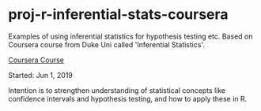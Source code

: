 # proj-r-inferential-stats-coursera
Examples of using inferential statistics for hypothesis testing etc. Based on Coursera course from Duke Uni called 'Inferential Statistics'.

[Coursera Course](https://www.coursera.org/learn/inferential-statistics-intro/home/welcome)

Started: Jun 1, 2019

Intention is to strengthen understanding of statistical concepts like confidence intervals and hypothesis testing, and how to apply these in R.
